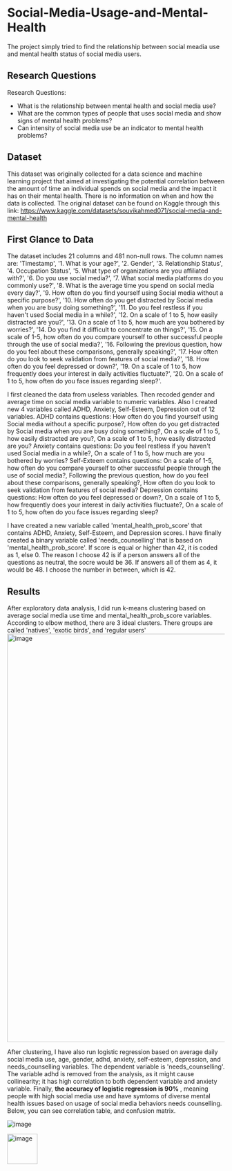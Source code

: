 # Social-Media-Usage-and-Mental-Health

The project simply tried to find the relationship between social meadia use and mental health status of social media users.

## Research Questions
Research Questions:
- What is the relationship between mental health and social media use?
- What are the common types of people that uses social media and show signs of mental health problems?
- Can intensity of social media use be an indicator to mental health problems?

## Dataset
This dataset was originally collected for a data science and machine learning project that aimed at investigating the potential correlation between the amount of time an individual spends on social media and the impact it has on their mental health. There is no information on when and how the data is collected. 
The original dataset can be found on Kaggle through this link: https://www.kaggle.com/datasets/souvikahmed071/social-media-and-mental-health

## First Glance to Data
The dataset includes 21 columns and 481 non-null rows.
The column names are: 'Timestamp', '1. What is your age?', '2. Gender', '3. Relationship Status', '4. Occupation Status', '5. What type of organizations are you affiliated with?', '6. Do you use social media?', '7. What social media platforms do you commonly use?', '8. What is the average time you spend on social media every day?', '9. How often do you find yourself using Social media without a specific purpose?', '10. How often do you get distracted by Social media when you are busy doing something?', '11. Do you feel restless if you haven't used Social media in a while?', '12. On a scale of 1 to 5, how easily distracted are you?', '13. On a scale of 1 to 5, how much are you bothered by worries?', '14. Do you find it difficult to concentrate on things?', '15. On a scale of 1-5, how often do you compare yourself to other successful people through the use of social media?', '16. Following the previous question, how do you feel about these comparisons, generally speaking?', '17. How often do you look to seek validation from features of social media?', '18. How often do you feel depressed or down?', '19. On a scale of 1 to 5, how frequently does your interest in daily activities fluctuate?', '20. On a scale of 1 to 5, how often do you face issues regarding sleep?'.

I first cleaned the data from useless variables. Then recoded gender and average time on social media variable to numeric variables. Also I created new 4 variables called ADHD, Anxiety, Self-Esteem, Depression out of 12 variables.
ADHD contains questions: How often do you find yourself using Social media without a specific purpose?, How often do you get distracted by Social media when you are busy doing something?, On a scale of 1 to 5, how easily distracted are you?, On a scale of 1 to 5, how easily distracted are you?
Anxiety contains questions: Do you feel restless if you haven't used Social media in a while?, On a scale of 1 to 5, how much are you bothered by worries?
Self-Exteem contains questions: On a scale of 1-5, how often do you compare yourself to other successful people through the use of social media?, Following the previous question, how do you feel about these comparisons, generally speaking?, How often do you look to seek validation from features of social media?
Depression contains questions:  How often do you feel depressed or down?, On a scale of 1 to 5, how frequently does your interest in daily activities fluctuate?, On a scale of 1 to 5, how often do you face issues regarding sleep?

I have created a new variable called 'mental_health_prob_score' that contains ADHD, Anxiety, Self-Esteem, and Depression scores.
I have finally created a binary variable called 'needs_counselling' that is based on 'mental_health_prob_score'. If score is equal or higher than 42, it is coded as 1, else 0. The reason I choose 42 is if a person answers all of the questions as neutral, the socre would be 36. If answers all of them as 4, it would be 48. I choose the number in between, which is 42.

## Results

After exploratory data analysis, I did run k-means clustering based on average social media use time and mental_health_prob_score variables. According to elbow method, there are 3 ideal clusters. There groups are called 'natives', 'exotic birds', and 'regular users'
<img width="944" alt="image" src="https://github.com/zeybus/Social-Media-Usage-and-Mental-Health/assets/113775433/1af51b33-36a4-4c19-ac13-5f73dce071d8">

After clustering, I have also run logistic regression based on average daily social media use, age, gender, adhd, anxiety, self-esteem, depression, and needs_counselling variables. The dependent variable is 'needs_counselling'. The variable adhd is removed from the analysis, as it might cause collinearity; it has high correlation to both dependent variable and anxiety variable. Finally,  <b> the accuracy of logistic regression is 90% </b>, meaning people with high social media use and have symtoms of diverse mental health issues based on usage of social media behaviors needs counselling. Below, you can see correlation table, and confusion matrix.

![image](https://github.com/zeybus/Social-Media-Usage-and-Mental-Health/assets/113775433/96082338-f5b7-42b7-bf5f-ab9c579309ce)

<img width="70" alt="image" src="https://github.com/zeybus/Social-Media-Usage-and-Mental-Health/assets/113775433/a88561eb-1cb6-41ed-be7e-35df8bcebe1f">




